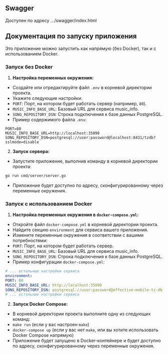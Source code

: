 ## Swagger

Доступен по адресу .../swagger/index.html

## Документация по запуску приложения

Это приложение можно запустить как напрямую (без Docker), так и с использованием Docker.

### Запуск без Docker

1. **Настройка переменных окружения:**
* Создайте или отредактируйте файл `.env` в корневой директории проекта.
* Укажите следующие настройки:
* `PORT`: Порт, на котором будет работать сервер (например, `80`).
* `MUSIC_INFO_BASE_URL`: Базовый URL для сервиса music_info.
* `SONG_REPOSITORY_DSN`: Строка подключения к базе данных PostgreSQL.
* Пример содержимого файла `.env`:
```env
PORT=80
MUSIC_INFO_BASE_URL=http://localhost:35090
SONG_REPOSITORY_DSN=postgresql://user:password@localhost:8431/tzdb?sslmode=disable
```
2. **Запуск сервера:**
* Запустите приложение, выполнив команду в корневой директории проекта:
```bash
go run cmd/server/server.go
```
* Приложение будет доступно по адресу, сконфигурированному через переменные окружения.

### Запуск с использованием Docker

1. **Настройка переменных окружения в `docker-compose.yml`:**
* Откройте файл `docker-compose.yml` в корневой директории проекта.
* Найдите секцию `environment` для сервиса вашего приложения.
* Измените переменные окружения в соответствии с вашими потребностями:
* `PORT`: Порт, на котором будет работать сервер.
* `MUSIC_INFO_BASE_URL`: Базовый URL для сервиса music_info.
* `SONG_REPOSITORY_DSN`: Строка подключения к базе данных PostgreSQL.
* Пример конфигурации `docker-compose.yml`:
```yaml
# ... остальные настройки сервиса
environment:
PORT: 80
MUSIC_INFO_BASE_URL: http://localhost:35090
SONG_REPOSITORY_DSN: postgresql://user:password@effective-mobile-tz-db:5432/tzdb?sslmode=disable
# ... остальные настройки сервиса
```
2. **Запуск Docker Compose:**
* В корневой директории проекта выполните одну из следующих команд:
* `make run` (если у вас настроен `make`)
* `docker-compose up` (если у вас нет `make`, или вы хотите использовать Docker Compose напрямую)
* Приложение будет запущено в Docker-контейнере и будет доступно по адресу, сконфигурированному через переменные окружения.

